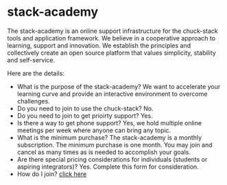 # stack-academy

The stack-academy is an online support infrastructure for the chuck-stack tools and application framework. We believe in a cooperative approach to learning, support and innovation. We establish the principles and collectively create an open source platform that values simplicity, stability and self-service.

Here are the details:

- What is the purpose of the stack-academy? We want to accelerate your learning curve and provide an interactive environment to overcome challenges.
- Do you need to join to use the chuck-stack? No.
- Do you need to join to get prioirty support? Yes.
- Is there a way to get phone support? Yes, we hold multiple online meetings per week where anyone can bring any topic.
- What is the minimum purchase? The stack-academy is a monthly subscription. The minimum purchase is one month. You may join and cancel as many times as is needed to accomplish your goals.
- Are there special pricing considerations for individuals (students or aspiring integrators)? Yes. Complete this form for consideration.
- How do I join? [click here](https://buy.stripe.com/7sIbLIeeU3oT4IEfYY)

